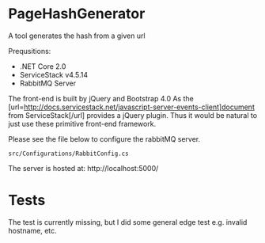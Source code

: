 # PageHashGenerator
A tool generates the hash from a given url

Prequsitions:
- .NET Core 2.0
- ServiceStack v4.5.14 
- RabbitMQ Server

The front-end is built by jQuery and Bootstrap 4.0 As the [url=http://docs.servicestack.net/javascript-server-events-client]document from ServiceStack[/url] provides a jQuery plugin. Thus it would be natural to just use these primitive front-end framework.

Please see the file below to configure the rabbitMQ server.
~~~
src/Configurations/RabbitConfig.cs
~~~

The server is hosted at: http://localhost:5000/

# Tests

The test is currently missing, but I did some general edge test e.g. invalid hostname, etc.
